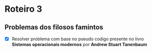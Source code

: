 # Roteiro 3

## Problemas dos filosos famintos

- [x] Resolver problema com base no pseudo codigo presente no livro **Sistemas operacionais modernos**
por **Andrew Stuart Tanenbaum**